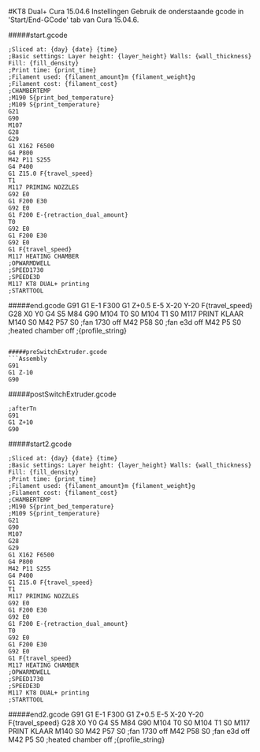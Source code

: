 #KT8 Dual+ Cura 15.04.6 Instellingen
Gebruik de onderstaande gcode in 'Start/End-GCode' tab van Cura 15.04.6.

#####start.gcode
```Assembly
;Sliced at: {day} {date} {time}
;Basic settings: Layer height: {layer_height} Walls: {wall_thickness} Fill: {fill_density}
;Print time: {print_time}
;Filament used: {filament_amount}m {filament_weight}g
;Filament cost: {filament_cost}
;CHAMBERTEMP
;M190 S{print_bed_temperature} 
;M109 S{print_temperature} 
G21
G90
M107
G28
G29
G1 X162 F6500
G4 P800
M42 P11 S255
G4 P400
G1 Z15.0 F{travel_speed}
T1
M117 PRIMING NOZZLES
G92 E0
G1 F200 E30
G92 E0
G1 F200 E-{retraction_dual_amount}
T0
G92 E0
G1 F200 E30
G92 E0
G1 F{travel_speed}
M117 HEATING CHAMBER
;OPWARMDWELL
;SPEED1730
;SPEEDE3D
M117 KT8 DUAL+ printing
;STARTTOOL
```

#####end.gcode
G91
G1 E-1 F300
G1 Z+0.5 E-5 X-20 Y-20 F{travel_speed}
G28 X0 Y0
G4 S5
M84
G90
M104 T0 S0
M104 T1 S0
M117 PRINT KLAAR
M140 S0
M42 P57 S0 ;fan 1730 off
M42 P58 S0 ;fan e3d off
M42 P5 S0 ;heated chamber off
;{profile_string}
```

#####preSwitchExtruder.gcode
```Assembly
G91
G1 Z-10
G90
```

#####postSwitchExtruder.gcode
```Assembly
;afterTn
G91
G1 Z+10
G90
```

#####start2.gcode
```Assembly
;Sliced at: {day} {date} {time}
;Basic settings: Layer height: {layer_height} Walls: {wall_thickness} Fill: {fill_density}
;Print time: {print_time}
;Filament used: {filament_amount}m {filament_weight}g
;Filament cost: {filament_cost}
;CHAMBERTEMP
;M190 S{print_bed_temperature} 
;M109 S{print_temperature} 
G21
G90
M107
G28
G29
G1 X162 F6500
G4 P800
M42 P11 S255
G4 P400
G1 Z15.0 F{travel_speed}
T1
M117 PRIMING NOZZLES
G92 E0
G1 F200 E30
G92 E0
G1 F200 E-{retraction_dual_amount}
T0
G92 E0
G1 F200 E30
G92 E0
G1 F{travel_speed}
M117 HEATING CHAMBER
;OPWARMDWELL
;SPEED1730
;SPEEDE3D
M117 KT8 DUAL+ printing
;STARTTOOL
```

#####end2.gcode
G91
G1 E-1 F300
G1 Z+0.5 E-5 X-20 Y-20 F{travel_speed}
G28 X0 Y0
G4 S5
M84
G90
M104 T0 S0
M104 T1 S0
M117 PRINT KLAAR
M140 S0
M42 P57 S0 ;fan 1730 off
M42 P58 S0 ;fan e3d off
M42 P5 S0 ;heated chamber off
;{profile_string}
```
